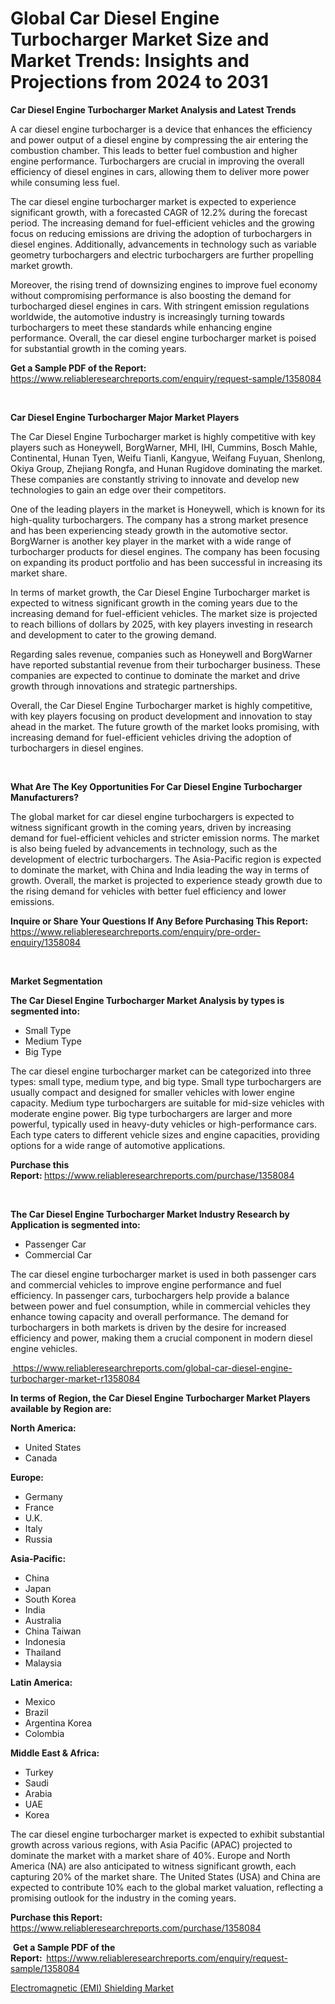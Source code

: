<p><h1>Global Car Diesel Engine Turbocharger Market Size and Market Trends: Insights and Projections from 2024 to 2031</h1></p><p><strong>Car Diesel Engine Turbocharger Market Analysis and Latest Trends</strong></p>
<p><p>A car diesel engine turbocharger is a device that enhances the efficiency and power output of a diesel engine by compressing the air entering the combustion chamber. This leads to better fuel combustion and higher engine performance. Turbochargers are crucial in improving the overall efficiency of diesel engines in cars, allowing them to deliver more power while consuming less fuel.</p><p>The car diesel engine turbocharger market is expected to experience significant growth, with a forecasted CAGR of 12.2% during the forecast period. The increasing demand for fuel-efficient vehicles and the growing focus on reducing emissions are driving the adoption of turbochargers in diesel engines. Additionally, advancements in technology such as variable geometry turbochargers and electric turbochargers are further propelling market growth.</p><p>Moreover, the rising trend of downsizing engines to improve fuel economy without compromising performance is also boosting the demand for turbocharged diesel engines in cars. With stringent emission regulations worldwide, the automotive industry is increasingly turning towards turbochargers to meet these standards while enhancing engine performance. Overall, the car diesel engine turbocharger market is poised for substantial growth in the coming years.</p></p>
<p><strong>Get a Sample PDF of the Report:&nbsp;</strong> <a href="https://www.reliableresearchreports.com/enquiry/request-sample/1358084">https://www.reliableresearchreports.com/enquiry/request-sample/1358084</a></p>
<p>&nbsp;</p>
<p><strong>Car Diesel Engine Turbocharger Major Market Players</strong></p>
<p><p>The Car Diesel Engine Turbocharger market is highly competitive with key players such as Honeywell, BorgWarner, MHI, IHI, Cummins, Bosch Mahle, Continental, Hunan Tyen, Weifu Tianli, Kangyue, Weifang Fuyuan, Shenlong, Okiya Group, Zhejiang Rongfa, and Hunan Rugidove dominating the market. These companies are constantly striving to innovate and develop new technologies to gain an edge over their competitors.</p><p>One of the leading players in the market is Honeywell, which is known for its high-quality turbochargers. The company has a strong market presence and has been experiencing steady growth in the automotive sector. BorgWarner is another key player in the market with a wide range of turbocharger products for diesel engines. The company has been focusing on expanding its product portfolio and has been successful in increasing its market share.</p><p>In terms of market growth, the Car Diesel Engine Turbocharger market is expected to witness significant growth in the coming years due to the increasing demand for fuel-efficient vehicles. The market size is projected to reach billions of dollars by 2025, with key players investing in research and development to cater to the growing demand.</p><p>Regarding sales revenue, companies such as Honeywell and BorgWarner have reported substantial revenue from their turbocharger business. These companies are expected to continue to dominate the market and drive growth through innovations and strategic partnerships.</p><p>Overall, the Car Diesel Engine Turbocharger market is highly competitive, with key players focusing on product development and innovation to stay ahead in the market. The future growth of the market looks promising, with increasing demand for fuel-efficient vehicles driving the adoption of turbochargers in diesel engines.</p></p>
<p>&nbsp;</p>
<p><strong>What Are The Key Opportunities For Car Diesel Engine Turbocharger Manufacturers?</strong></p>
<p><p>The global market for car diesel engine turbochargers is expected to witness significant growth in the coming years, driven by increasing demand for fuel-efficient vehicles and stricter emission norms. The market is also being fueled by advancements in technology, such as the development of electric turbochargers. The Asia-Pacific region is expected to dominate the market, with China and India leading the way in terms of growth. Overall, the market is projected to experience steady growth due to the rising demand for vehicles with better fuel efficiency and lower emissions.</p></p>
<p><strong>Inquire or Share Your Questions If Any Before Purchasing This Report:</strong> <a href="https://www.reliableresearchreports.com/enquiry/pre-order-enquiry/1358084">https://www.reliableresearchreports.com/enquiry/pre-order-enquiry/1358084</a></p>
<p>&nbsp;</p>
<p><strong>Market Segmentation</strong></p>
<p><strong>The Car Diesel Engine Turbocharger Market Analysis by types is segmented into:</strong></p>
<p><ul><li>Small Type</li><li>Medium Type</li><li>Big Type</li></ul></p>
<p><p>The car diesel engine turbocharger market can be categorized into three types: small type, medium type, and big type. Small type turbochargers are usually compact and designed for smaller vehicles with lower engine capacity. Medium type turbochargers are suitable for mid-size vehicles with moderate engine power. Big type turbochargers are larger and more powerful, typically used in heavy-duty vehicles or high-performance cars. Each type caters to different vehicle sizes and engine capacities, providing options for a wide range of automotive applications.</p></p>
<p><strong>Purchase this Report:&nbsp;</strong><a href="https://www.reliableresearchreports.com/purchase/1358084">https://www.reliableresearchreports.com/purchase/1358084</a></p>
<p>&nbsp;</p>
<p><strong>The Car Diesel Engine Turbocharger Market Industry Research by Application is segmented into:</strong></p>
<p><ul><li>Passenger Car</li><li>Commercial Car</li></ul></p>
<p><p>The car diesel engine turbocharger market is used in both passenger cars and commercial vehicles to improve engine performance and fuel efficiency. In passenger cars, turbochargers help provide a balance between power and fuel consumption, while in commercial vehicles they enhance towing capacity and overall performance. The demand for turbochargers in both markets is driven by the desire for increased efficiency and power, making them a crucial component in modern diesel engine vehicles.</p></p>
<p><a href="https://www.reliableresearchreports.com/global-car-diesel-engine-turbocharger-market-r1358084">&nbsp;https://www.reliableresearchreports.com/global-car-diesel-engine-turbocharger-market-r1358084</a></p>
<p><strong>In terms of Region, the Car Diesel Engine Turbocharger Market Players available by Region are:</strong></p>
<p>
    <p> <strong> North America: </strong>
        <ul>
            <li>United States</li>
            <li>Canada</li>
        </ul>
        </p> 
    <p> <strong> Europe: </strong>
        <ul>
            <li>Germany</li>
            <li>France</li>
            <li>U.K.</li>
            <li>Italy</li>
            <li>Russia</li>
        </ul>
        </p> 
    <p> <strong> Asia-Pacific: </strong>
        <ul>
            <li>China</li>
            <li>Japan</li>
            <li>South Korea</li>
            <li>India</li>
            <li>Australia</li>
            <li>China Taiwan</li>
            <li>Indonesia</li>
            <li>Thailand</li>
            <li>Malaysia</li>
        </ul>
        </p> 
    <p> <strong> Latin America: </strong>
        <ul>
            <li>Mexico</li>
            <li>Brazil</li>
            <li>Argentina Korea</li>
            <li>Colombia</li>
        </ul>
        </p> 
    <p> <strong> Middle East & Africa: </strong>
        <ul>
            <li>Turkey</li>
            <li>Saudi</li>
            <li>Arabia</li>
            <li>UAE</li>
            <li>Korea</li>
        </ul>
    </p>
    </p>
<p><p>The car diesel engine turbocharger market is expected to exhibit substantial growth across various regions, with Asia Pacific (APAC) projected to dominate the market with a market share of 40%. Europe and North America (NA) are also anticipated to witness significant growth, each capturing 20% of the market share. The United States (USA) and China are expected to contribute 10% each to the global market valuation, reflecting a promising outlook for the industry in the coming years.</p></p>
<p><strong>Purchase this Report: </strong><a href="https://www.reliableresearchreports.com/purchase/1358084">https://www.reliableresearchreports.com/purchase/1358084</a></p>
<p>&nbsp;<strong>Get a Sample PDF of the Report:&nbsp;&nbsp;</strong><a href="https://www.reliableresearchreports.com/enquiry/request-sample/1358084">https://www.reliableresearchreports.com/enquiry/request-sample/1358084</a></p>
<p><strong></strong></p>
<p><p><a href="https://medium.com/@joshavis90/insights-into-the-electromagnetic-emi-shielding-industry-market-financial-status-market-size-609e78afc808">Electromagnetic (EMI) Shielding Market</a></p></p>